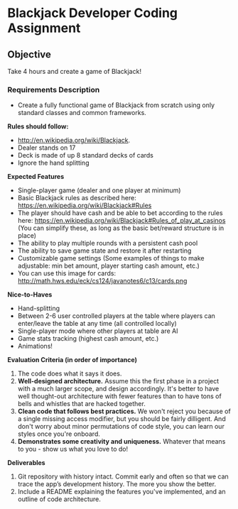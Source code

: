 # Blackjack Developer Coding Assignment

## Objective

Take 4 hours and create a game of Blackjack!

### Requirements Description

* Create a fully functional game of Blackjack from scratch using only standard classes and common frameworks.

**Rules should follow:**

* http://en.wikipedia.org/wiki/Blackjack.
* Dealer stands on 17
* Deck is made of up 8 standard decks of cards
* Ignore the hand splitting 

**Expected Features**

* Single-player game (dealer and one player at minimum)
* Basic Blackjack rules as described here: https://en.wikipedia.org/wiki/Blackjack#Rules
* The player should have cash and be able to bet according to the rules here: https://en.wikipedia.org/wiki/Blackjack#Rules_of_play_at_casinos (You can simplify these, as long as the basic bet/reward structure is in place)
* The ability to play multiple rounds with a persistent cash pool
* The ability to save game state and restore it after restarting
* Customizable game settings (Some examples of things to make adjustable: min bet amount, player starting cash amount, etc.)
* You can use this image for cards: http://math.hws.edu/eck/cs124/javanotes6/c13/cards.png

**Nice-to-Haves**

* Hand-splitting
* Between 2-6 user controlled players at the table where players can enter/leave the table at any time (all controlled locally)
* Single-player mode where other players at table are AI
* Game stats tracking (highest cash amount, etc.)
* Animations!

**Evaluation Criteria (in order of importance)**

1. The code does what it says it does.
2. **Well-designed architecture.** Assume this the first phase in a project with a much larger scope, and design accordingly. It's better to have well thought-out architecture with fewer features than to have tons of bells and whistles that are hacked together.
3. **Clean code that follows best practices.** We won't reject you because of a single missing access modifier, but you should be fairly dilligent. And don't worry about minor permutations of code style, you can learn our styles once you're onboard.
4. **Demonstrates some creativity and uniqueness.** Whatever that means to you - show us what you love to do!

**Deliverables**

1. Git repository with history intact. Commit early and often so that we can trace the app’s development history. The more you show the better.
2. Include a README explaining the features you've implemented, and an outline of code architecture.

